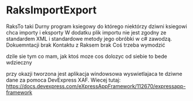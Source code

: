 # RaksImportExport
RaksTo taki Durny program ksiegowy do którego niektórzy dziwni ksiegowi chca importy i eksporty
W dodatku plik importu nie jest zgodny ze standardem XML i standardowe metody jego obróbki w c# zawodzą. 
Dokuemntacji brak
Kontaktu z Raksem brak
Coś trzeba wymodzić


dzile sie tym co mam, jak ktoś moze cos dolozyc od siebie to bede wdzieczny



przy okazji tworzona jest aplikacja windowsowa wyswietlajaca te dziwne dane za pomoca DevExpress XAF. 
Wiecej tutaj: https://docs.devexpress.com/eXpressAppFramework/112670/expressapp-framework
